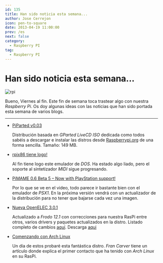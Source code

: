 ```yaml
---
id: 135
title: Han sido noticia esta semana...
author: Jose Cerrejon
icon: pen-to-square
date: 2013-04-19 11:00:00
prev: /es
next: false
category:
  - Raspberry PI
tag:
  - Raspberry PI
---
```


# Han sido noticia esta semana...

![rpi](/images/04_RaspberryPi.png)

Bueno, Viernes al fín. Este fin de semana toca trastear algo con nuestra *Raspberry Pi*. Os doy algunas ideas con las noticias que han sido portada esta semana de varios blogs.

- - -
* [PiParted v0.03](//sirlagz.net/2013/04/19/piparted-v0-03/)

  Distribución basada en *GParted LiveCD ISO* dedicada como todos sabéis a descargar e instalar las distros desde [Raspberrypi.org](//raspberrypi.org/downloads) de una forma sencilla. Tamaño: 149 MB.

* [rpix86 tiene logo!](//rpix86.patrickaalto.com/rblog.html)

  Al fin tiene logo este emulador de *DOS*. Ha estado algo liado, pero el soporte al sintetizador *MIDI* sigue progresando.
 
* [PiMAME 0.6 Beta 5 – Now with PlayStation support!](//blog.sheasilverman.com/2013/04/pimame-0-6-beta-5-now-with-playstation-support/)

  Por lo que se ve en el video, todo parece ir bastante bien con el emulador de *PSX1*. En la próxima versión vendrá con un actualizador de la distribución para no tener que bajarse cada vez una imagen.

* [Nueva OpenELEC 3.0.1](//openelec.tv/news/22-releases/88-openelec-3-0-1-released)

  Actualizado a *Frodo 12.1* con correcciones para nuestra RasPi entre otros, varios drivers y paquetes actualizados en la distro. Listado completo de cambios [aquí](//github.com/OpenELEC/OpenELEC.tv/compare/3.0.0...3.0.1). Descarga [aqui](//resources.pichimney.com/OpenELEC/official_images/OpenELEC-RPi.arm-3.0.1.img.zip)

* [Comenzando con Arch Linux](//raspberryalphaomega.org.uk/?p=819)

  Un día de estos probaré esta fantástica distro. *Fran Carver* tiene un artículo donde explica el primer contacto que ha tenido con *Arch Linux* en su RasPi.